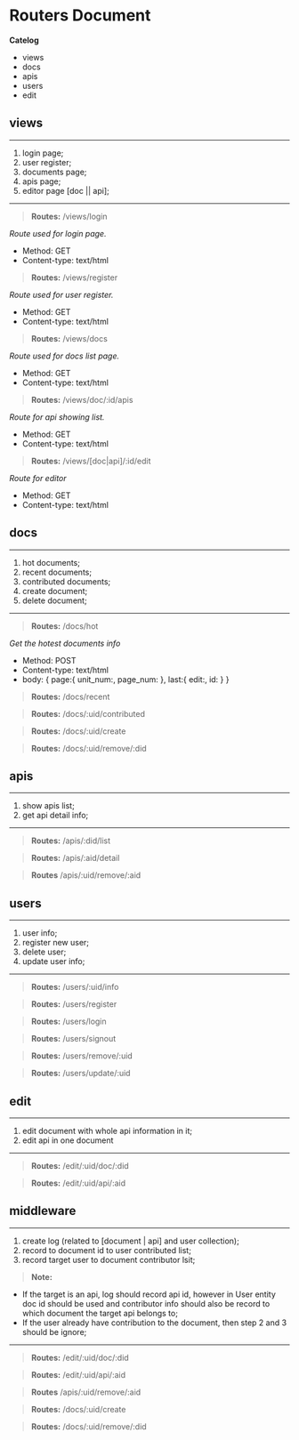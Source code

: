 # Routers Document

**Catelog**

- views
- docs
- apis
- users
- edit

## views
---

1. login page;
2. user register;
3. documents page;
4. apis page;
5. editor page [doc || api];

---


> **Routes:** /views/login 

*Route used for login page.*

- Method: GET
- Content-type: text/html

> **Routes:** /views/register 

*Route used for user register.*

- Method: GET
- Content-type: text/html

> **Routes:** /views/docs

*Route used for docs list page.*

- Method: GET
- Content-type: text/html

> **Routes:** /views/doc/:id/apis

*Route for api showing list.*

- Method: GET
- Content-type: text/html

> **Routes:** /views/[doc|api]/:id/edit

*Route for editor*

- Method: GET
- Content-type: text/html

## docs

--- 

1. hot documents;
2. recent documents;
3. contributed documents;
4. create document;
5. delete document;

---

> **Routes:** /docs/hot

*Get the hotest documents info*

- Method: POST
- Content-type: text/html
- body: {
	page:{
		unit_num:<Number>,
		page_num:<Number>
	},
	last:{
		edit:<Number>,
		id:<String>
	}
}


> **Routes:** /docs/recent

> **Routes:** /docs/:uid/contributed

> **Routes:** /docs/:uid/create

> **Routes:** /docs/:uid/remove/:did

## apis

---

1. show apis list;
2. get api detail info;

---

> **Routes:** /apis/:did/list

> **Routes:** /apis/:aid/detail

> **Routes** /apis/:uid/remove/:aid


## users

---

1. user info;
2. register new user;
3. delete user;
4. update user info;

---

> **Routes:** /users/:uid/info

> **Routes:** /users/register

> **Routes:** /users/login

> **Routes:** /users/signout

> **Routes:** /users/remove/:uid

> **Routes:** /users/update/:uid

## edit 

--- 

1. edit document with whole api information in it;
2. edit api in one document

---

> **Routes:** /edit/:uid/doc/:did

> **Routes:** /edit/:uid/api/:aid

## middleware

---

1. create log (related to [document | api] and user collection);
2. record to document id to user contributed list;
3. record target user to document contributor lsit;

>**Note:** 
- If the target is an api, log should record api id, however in User entity doc id should be used and contributor info should also be record to which document the target api belongs to;
- If the user already have contribution to the document, then step 2 and 3 should be ignore;

---

> **Routes:** /edit/:uid/doc/:did

> **Routes:** /edit/:uid/api/:aid

> **Routes** /apis/:uid/remove/:aid

> **Routes:** /docs/:uid/create

> **Routes:** /docs/:uid/remove/:did